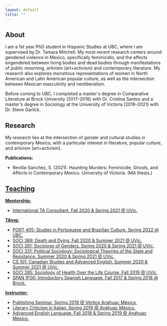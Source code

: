 ```yaml
---
layout: default
title: ""
---
```


## About

I am a 1st year PhD student in Hispanic Studies at UBC,
where I am supervised by Dr. Tamara Mitchell.
My most recent research centers around gendered violence in Mexico,
specifically feminicidio, and the affects engendered between
living bodies and dead bodies through manifestations of
public mourning, artivism (art+activism) and contemporary literature.
My research also explores monstrous representations of
women in North American and Latin American popular culture,
as well as the intersection between Mexican masculinity and neoliberalism.

Before coming to UBC,
I completed a master's degree in Comparative Literature at Brock University
(2017&ndash;2018) with Dr. Cristina Santos
and a master's degree in Sociology
at the University of Victoria (2019&ndash;2021) with Dr. Steve Garlick.


## Research

My research lies at the intersection of gender and cultural studies in contemporary Mexico,
with a particular interest in literature, popular culture, and artivism (art+activism).

**Publications:**
- Revilla-Sanchez, S. (2021).
  Haunting Murders: Feminicide, Ghosts, and Affects in Contemporary Mexico.
  University of Victoria. (MA thesis.)
  <a href="https://dspace.library.uvic.ca/bitstream/handle/1828/13255/Revilla-Sanchez_Sarah_MA_2021.pdf?sequence=5&isAllowed=y">
  <i class="fas fa-external-link-alt" style="font-size:20px"></i>



## Teaching

**Mentorship:**
- International TA Consultant. Fall 2020 &amp; Spring 2021 @ UVic.

**TAing:**
- PORT 405: Studies in Portuguese and Brazilian Culture. Spring 2022 @ UBC.
- SOCI 389: Death and Dying. Fall 2020 &amp; Summer 2021 @ UVic.
- SOCI 281: Sociology of Genders. Spring 2020 &amp; Spring 2021 @ UVic.
- SOCI 331: Political Sociology: Sociological Theories of the State and Resistance.
  Summer 2020 &amp; Spring 2021 @ UVic.
- CS 101: Canadian Studies and Advanced English. Summer 2020 &amp; Summer 2021 @ UVic.
- SOCI 285: Sociology of Health Over the Life Course. Fall 2019 @ UVic.
- SPAN 1F00: Introductory Spanish Language. Fall 2017 &amp; Spring 2018 @ Brock.

**Instructor:**
- Publishing Seminar. Spring 2019 @ Vértice Anáhuac México.
- Literary Criticism in Italian. Spring 2019 @ Anáhuac México.
- Advanced English Language. Fall 2018 &amp; Spring 2019 @ Anáhuac México.
